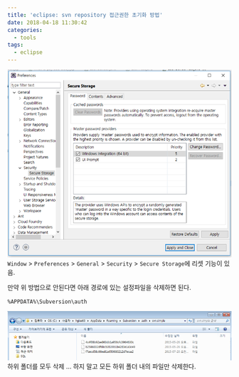 ```yaml
---
title: 'eclipse: svn repository 접근권한 초기화 방법'
date: 2018-04-18 11:30:42
categories:
  - tools
tags:
  - eclipse
---
```


![](/images/svn-pswd-reset-1.png)
`Window` > `Preferences` > `General` > `Security` > `Secure Storage`에 리셋 기능이 있음.

만약 위 방법으로 안된다면 아래 경로에 있는 설정파일을 삭제하면 된다.
```
%APPDATA%\Subversion\auth
```
![](/images/svn-pswd-reset-2.png)
하위 폴더를 모두 삭제 ... 하지 말고 모든 하위 폴더 내의 파일만 삭제한다.
